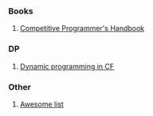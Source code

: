### Books
1. [Competitive Programmer's Handbook](http://codeforces.com/blog/entry/50728)


### DP
1. [Dynamic programming in CF](http://codeforces.com/blog/entry/325)


### Other
1. [Awesome list](http://codeforces.com/blog/entry/23054)
